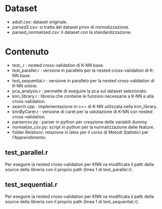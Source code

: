 # Dataset
- adult.csv: dataset originale.
- parsed2.csv: si tratta del dataset privo di normalizzazione.
- parsed_normalized.csv: il dataset con la standardizzazione.

# Contenuto
- test_.r : nested cross-validation di K-NN base.
- test_parallel.r : versione in parallelo per la nested cross-validation di K-NN base.
- test_sequential.r : versione in parallelo per la nested cross-validation di K-NN online.
- pca_analysis.r : permette di eseguire la pca sul dataset selezionato.
- knn_library.r : libreria che contiene le funzioni necessarie a K-NN e alla cross-validation.
- search.cpp : implementazione in c++ di K-NN utilizzata nella knn_library.
- knnByCaret.r : versione di caret per la valutazione di K-NN con nested cross-validation.
- parsercsv.py : parser in python per creazione delle variabili dummy.
- normalize_csv.py: script in python per la normalizzazione delle feature.
- folder Relation/: relazione in latex per il corso di Metodi Statistici per l'Apprendimento.

## test_parallel.r
Per eseguire la nested cross-validation per KNN va modificata il path della source della libreria con il proprio path (linea 1 di test_parallel.r).

## test_sequential.r
Per eseguire la nested cross-validation per KNN va modificata il path della source della libreria con il proprio path (linea 1 di test_sequential.r).

